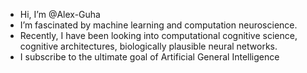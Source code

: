 - Hi, I’m @Alex-Guha
- I’m fascinated by machine learning and computation neuroscience.
- Recently, I have been looking into computational cognitive science, cognitive architectures, biologically plausible neural networks.
- I subscribe to the ultimate goal of Artificial General Intelligence
